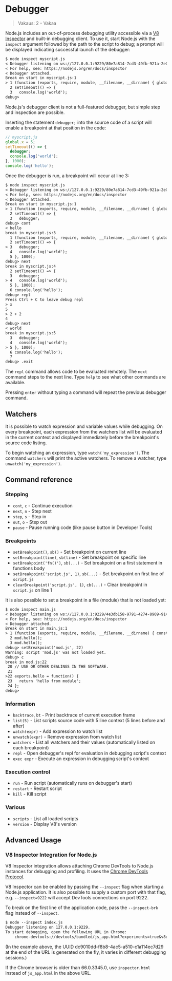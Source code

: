 # Debugger

<!--introduced_in=v0.9.12-->

> Vakaus: 2 - Vakaa

<!-- type=misc -->

Node.js includes an out-of-process debugging utility accessible via a [V8 Inspector](#debugger_v8_inspector_integration_for_node_js) and built-in debugging client. To use it, start Node.js with the `inspect` argument followed by the path to the script to debug; a prompt will be displayed indicating successful launch of the debugger:

```txt
$ node inspect myscript.js
< Debugger listening on ws://127.0.0.1:9229/80e7a814-7cd3-49fb-921a-2e02228cd5ba
< For help, see: https://nodejs.org/en/docs/inspector
< Debugger attached.
Break on start in myscript.js:1
> 1 (function (exports, require, module, __filename, __dirname) { global.x = 5;
  2 setTimeout(() => {
  3   console.log('world');
debug>
```

Node.js's debugger client is not a full-featured debugger, but simple step and inspection are possible.

Inserting the statement `debugger;` into the source code of a script will enable a breakpoint at that position in the code:
```js
// myscript.js
global.x = 5;
setTimeout(() => {
  debugger;
  console.log('world');
}, 1000);
console.log('hello');
```

Once the debugger is run, a breakpoint will occur at line 3:

```txt
$ node inspect myscript.js
< Debugger listening on ws://127.0.0.1:9229/80e7a814-7cd3-49fb-921a-2e02228cd5ba
< For help, see: https://nodejs.org/en/docs/inspector
< Debugger attached.
Break on start in myscript.js:1
> 1 (function (exports, require, module, __filename, __dirname) { global.x = 5;
  2 setTimeout(() => {
  3   debugger;
debug> cont
< hello
break in myscript.js:3
  1 (function (exports, require, module, __filename, __dirname) { global.x = 5;
  2 setTimeout(() => {
> 3   debugger;
  4   console.log('world');
  5 }, 1000);
debug> next
break in myscript.js:4
  2 setTimeout(() => {
  3   debugger;
> 4   console.log('world');
  5 }, 1000);
  6 console.log('hello');
debug> repl
Press Ctrl + C to leave debug repl
> x
5
> 2 + 2
4
debug> next
< world
break in myscript.js:5
  3   debugger;
  4   console.log('world');
> 5 }, 1000);
  6 console.log('hello');
  7
debug> .exit
```

The `repl` command allows code to be evaluated remotely. The `next` command steps to the next line. Type `help` to see what other commands are available.

Pressing `enter` without typing a command will repeat the previous debugger command.

## Watchers

It is possible to watch expression and variable values while debugging. On every breakpoint, each expression from the watchers list will be evaluated in the current context and displayed immediately before the breakpoint's source code listing.

To begin watching an expression, type `watch('my_expression')`. The command `watchers` will print the active watchers. To remove a watcher, type `unwatch('my_expression')`.

## Command reference

### Stepping

* `cont`, `c` - Continue execution
* `next`, `n` - Step next
* `step`, `s` - Step in
* `out`, `o` - Step out
* `pause` - Pause running code (like pause button in Developer Tools)

### Breakpoints

* `setBreakpoint()`, `sb()` - Set breakpoint on current line
* `setBreakpoint(line)`, `sb(line)` - Set breakpoint on specific line
* `setBreakpoint('fn()')`, `sb(...)` - Set breakpoint on a first statement in functions body
* `setBreakpoint('script.js', 1)`, `sb(...)` - Set breakpoint on first line of `script.js`
* `clearBreakpoint('script.js', 1)`, `cb(...)` - Clear breakpoint in `script.js` on line 1

It is also possible to set a breakpoint in a file (module) that is not loaded yet:

```txt
$ node inspect main.js
< Debugger listening on ws://127.0.0.1:9229/4e3db158-9791-4274-8909-914f7facf3bd
< For help, see: https://nodejs.org/en/docs/inspector
< Debugger attached.
Break on start in main.js:1
> 1 (function (exports, require, module, __filename, __dirname) { const mod = require('./mod.js');
  2 mod.hello();
  3 mod.hello();
debug> setBreakpoint('mod.js', 22)
Warning: script 'mod.js' was not loaded yet.
debug> c
break in mod.js:22
 20 // USE OR OTHER DEALINGS IN THE SOFTWARE.
 21
>22 exports.hello = function() {
 23   return 'hello from module';
 24 };
debug>
```

### Information

* `backtrace`, `bt` - Print backtrace of current execution frame
* `list(5)` - List scripts source code with 5 line context (5 lines before and after)
* `watch(expr)` - Add expression to watch list
* `unwatch(expr)` - Remove expression from watch list
* `watchers` - List all watchers and their values (automatically listed on each breakpoint)
* `repl` - Open debugger's repl for evaluation in debugging script's context
* `exec expr` - Execute an expression in debugging script's context

### Execution control

* `run` - Run script (automatically runs on debugger's start)
* `restart` - Restart script
* `kill` - Kill script

### Various

* `scripts` - List all loaded scripts
* `version` - Display V8's version

## Advanced Usage

### V8 Inspector Integration for Node.js

V8 Inspector integration allows attaching Chrome DevTools to Node.js instances for debugging and profiling. It uses the [Chrome DevTools Protocol](https://chromedevtools.github.io/devtools-protocol/).

V8 Inspector can be enabled by passing the `--inspect` flag when starting a Node.js application. It is also possible to supply a custom port with that flag, e.g. `--inspect=9222` will accept DevTools connections on port 9222.

To break on the first line of the application code, pass the `--inspect-brk` flag instead of `--inspect`.

```txt
$ node --inspect index.js
Debugger listening on 127.0.0.1:9229.
To start debugging, open the following URL in Chrome:
    chrome-devtools://devtools/bundled/js_app.html?experiments=true&v8only=true&ws=127.0.0.1:9229/dc9010dd-f8b8-4ac5-a510-c1a114ec7d29
```

(In the example above, the UUID dc9010dd-f8b8-4ac5-a510-c1a114ec7d29 at the end of the URL is generated on the fly, it varies in different debugging sessions.)

If the Chrome browser is older than 66.0.3345.0, use `inspector.html` instead of `js_app.html` in the above URL.
